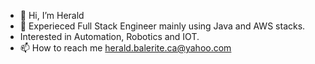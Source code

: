 - 👋 Hi, I’m Herald
- 👀 Experieced Full Stack Engineer mainly using Java and AWS stacks.
- Interested in Automation, Robotics and IOT.
- 📫 How to reach me herald.balerite.ca@yahoo.com


<!---
heralddsb/heralddsb is a ✨ special ✨ repository because its `README.md` (this file) appears on your GitHub profile.
You can click the Preview link to take a look at your changes.
--->
